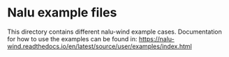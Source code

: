 # Nalu example files

This directory contains different nalu-wind example cases.
Documentation for how to use the examples can be found in:
https://nalu-wind.readthedocs.io/en/latest/source/user/examples/index.html
